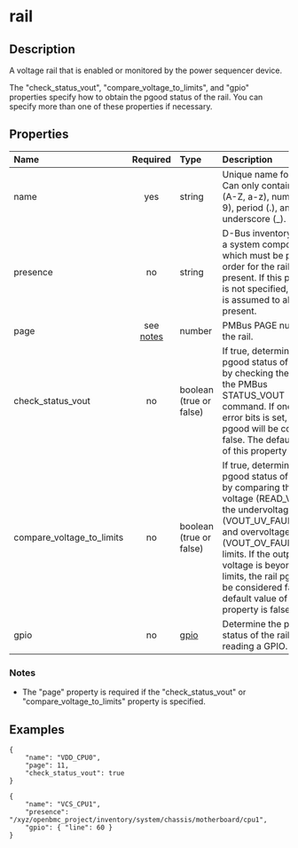 # rail

## Description

A voltage rail that is enabled or monitored by the power sequencer device.

The "check_status_vout", "compare_voltage_to_limits", and "gpio" properties
specify how to obtain the pgood status of the rail.  You can specify more than
one of these properties if necessary.

## Properties

| Name                      |      Required       | Type                    | Description |
| :------------------------ | :-----------------: | :---------------------- | :---------- |
| name                      |        yes          | string                  | Unique name for the rail.  Can only contain letters (A-Z, a-z), numbers (0-9), period (.), and underscore (\_). |
| presence                  |         no          | string                  | D-Bus inventory path of a system component which must be present in order for the rail to be present.  If this property is not specified, the rail is assumed to always be present. |
| page                      | see [notes](#notes) | number                  | PMBus PAGE number of the rail. |
| check_status_vout         |         no          | boolean (true or false) | If true, determine the pgood status of the rail by checking the value of the PMBus STATUS_VOUT command.  If one of the error bits is set, the rail pgood will be considered false.  The default value of this property is false. |
| compare_voltage_to_limits |         no          | boolean (true or false) | If true, determine the pgood status of the rail by comparing the output voltage (READ_VOUT) to the undervoltage (VOUT_UV_FAULT_LIMIT) and overvoltage (VOUT_OV_FAULT_LIMIT) limits.  If the output voltage is beyond those limits, the rail pgood will be considered false.  The default value of this property is false. |
| gpio                      |         no          | [gpio](gpio.md)         | Determine the pgood status of the rail by reading a GPIO. |

### Notes

- The "page" property is required if the "check_status_vout" or
  "compare_voltage_to_limits" property is specified.

## Examples

```
{
    "name": "VDD_CPU0",
    "page": 11,
    "check_status_vout": true
}
```

```
{
    "name": "VCS_CPU1",
    "presence": "/xyz/openbmc_project/inventory/system/chassis/motherboard/cpu1",
    "gpio": { "line": 60 }
}
```
